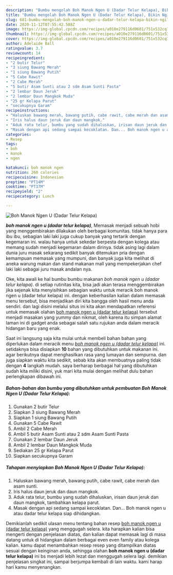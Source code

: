 ```yaml
---
description: "Bumbu mengolah Boh Manok Ngen U (Dadar Telur Kelapa), Bikin Ngiler"
title: "Bumbu mengolah Boh Manok Ngen U (Dadar Telur Kelapa), Bikin Ngiler"
slug: 681-bumbu-mengolah-boh-manok-ngen-u-dadar-telur-kelapa-bikin-ngiler
date: 2020-11-12T07:55:42.588Z
image: https://img-global.cpcdn.com/recipes/a010e279116d0601/751x532cq70/boh-manok-ngen-u-dadar-telur-kelapa-foto-resep-utama.jpg
thumbnail: https://img-global.cpcdn.com/recipes/a010e279116d0601/751x532cq70/boh-manok-ngen-u-dadar-telur-kelapa-foto-resep-utama.jpg
cover: https://img-global.cpcdn.com/recipes/a010e279116d0601/751x532cq70/boh-manok-ngen-u-dadar-telur-kelapa-foto-resep-utama.jpg
author: Adelaide Ball
ratingvalue: 3.7
reviewcount: 14
recipeingredient:
- "2 butir Telur"
- "3 siung Bawang Merah"
- "1 siung Bawang Putih"
- "5 Cabe Rawit"
- "2 Cabe Merah"
- "5 butir Asam Sunti atau 2 sdm Asam Sunti Pasta"
- "2 lembar Daun Jeruk"
- "2 lembar Daun Mangkok Muda"
- "25 gr Kelapa Parut"
- "secukupnya Garam"
recipeinstructions:
- "Haluskan bawang merah, bawang putih, cabe rawit, cabe merah dan asam sunti."
- "Iris halus daun jeruk dan daun mangkok."
- "Aduk rata telur, bumbu yang sudah dihaluskan, irisan daun jeruk dan daun mangkok, tambahkan kelapa parut."
- "Masak dengan api sedang sampai kecoklatan. Dan... Boh manok ngen u atau dadar telur kelapa siap dihidangkan."
categories:
- Resep
tags:
- boh
- manok
- ngen

katakunci: boh manok ngen 
nutrition: 260 calories
recipecuisine: Indonesian
preptime: "PT14M"
cooktime: "PT37M"
recipeyield: "2"
recipecategory: Lunch

---
```



![Boh Manok Ngen U (Dadar Telur Kelapa)](https://img-global.cpcdn.com/recipes/a010e279116d0601/751x532cq70/boh-manok-ngen-u-dadar-telur-kelapa-foto-resep-utama.jpg)

<b><i>boh manok ngen u (dadar telur kelapa)</i></b>, Memasak menjadi sebuah hobi yang menggembirakan dilakukan oleh berbagai komunitas. tidak hanya para ibu ibu, sebagian laki laki juga cukup banyak yang tertarik dengan kegemaran ini. walau hanya untuk sekedar berpesta dengan kolega atau memang sudah menjadi kegemaran dalam dirinya. tidak asing lagi dalam dunia juru masak sekarang sedikit banyak ditemukan pria dengan kemampuan memasak yang mumpuni, dan banyak juga kita melihat di aneka warung makan dan stand makanan mall yang mempekerjakan chef laki laki sebagai juru masak andalan nya.

Oke, kita awali ke hal bumbu bumbu makanan <i>boh manok ngen u (dadar telur kelapa)</i>. di setiap rutinitas kita, bisa jadi akan terasa menggembirakan jika sejenak kita menyisihkan sebagian waktu untuk meracik boh manok ngen u (dadar telur kelapa) ini. dengan keberhasilan kalian dalam memasak menu tersebut, bisa menjadikan diri kita bangga oleh hasil menu anda sendiri. dan lagi disini melalui situs ini kita akan mendapatkan referensi untuk memasak olahan <u>boh manok ngen u (dadar telur kelapa)</u> tersebut menjadi masakan yang yummy dan nikmat, oleh karena itu simpan alamat laman ini di gadget anda sebagai salah satu rujukan anda dalam meracik hidangan baru yang enak.




Saat ini langsung saja kita mulai untuk membeli bahan bahan yang diperlukan dalam meracik menu <u><i>boh manok ngen u (dadar telur kelapa)</i></u> ini. setidaknya bisa disiapkan <b>10</b> bahan yang dibutuhkan untuk makanan ini. agar berikutnya dapat menghasilkan rasa yang lumayan dan sempurna. dan juga siapkan waktu kita sedikit, sebab kita akan membuatnya paling tidak dengan <b>4</b> langkah mudah. saya berharap berbagai hal yang dibutuhkan sudah kita miliki disini, yuk mari kita mulai dengan melihat dulu bahan perlengkapan dibawah ini.

<!--inarticleads1-->

##### Bahan-bahan dan bumbu yang dibutuhkan untuk pembuatan Boh Manok Ngen U (Dadar Telur Kelapa):

1. Gunakan 2 butir Telur
1. Siapkan 3 siung Bawang Merah
1. Siapkan 1 siung Bawang Putih
1. Gunakan 5 Cabe Rawit
1. Ambil 2 Cabe Merah
1. Ambil 5 butir Asam Sunti atau 2 sdm Asam Sunti Pasta
1. Gunakan 2 lembar Daun Jeruk
1. Ambil 2 lembar Daun Mangkok Muda
1. Sediakan 25 gr Kelapa Parut
1. Siapkan secukupnya Garam




<!--inarticleads2-->

##### Tahapan menyiapkan Boh Manok Ngen U (Dadar Telur Kelapa):

1. Haluskan bawang merah, bawang putih, cabe rawit, cabe merah dan asam sunti.
1. Iris halus daun jeruk dan daun mangkok.
1. Aduk rata telur, bumbu yang sudah dihaluskan, irisan daun jeruk dan daun mangkok, tambahkan kelapa parut.
1. Masak dengan api sedang sampai kecoklatan. Dan... Boh manok ngen u atau dadar telur kelapa siap dihidangkan.




Demikianlah sedikit ulasan menu tentang bahan resep <u>boh manok ngen u (dadar telur kelapa)</u> yang menggugah selera. kita harapkan kalian bisa mengerti dengan penjelasan diatas, dan kalian dapat memasak lagi di masa datang untuk di hidangkan dalam berbagai even even family atau kolega kalian. kamu dapat menambahkan resep resep yang ditampilkan diatas sesuai dengan keinginan anda, sehingga olahan <b>boh manok ngen u (dadar telur kelapa)</b> ini bs menjadi lebih lezat dan menggugah selera lagi. demikian penjelasan singkat ini, sampai berjumpa kembali di lain waktu. kami harap hari kamu menyenangkan.
